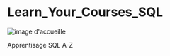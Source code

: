 # Learn_Your_Courses_SQL
![image d'accueille](https://cdn.prod.website-files.com/60ec34540d013784844d2ee2/6707a1f4aa68b3471c4e8f03_61c2275fcc1ef67d8bc4af08_PostgreSQL.png)

Apprentisage  SQL A-Z

